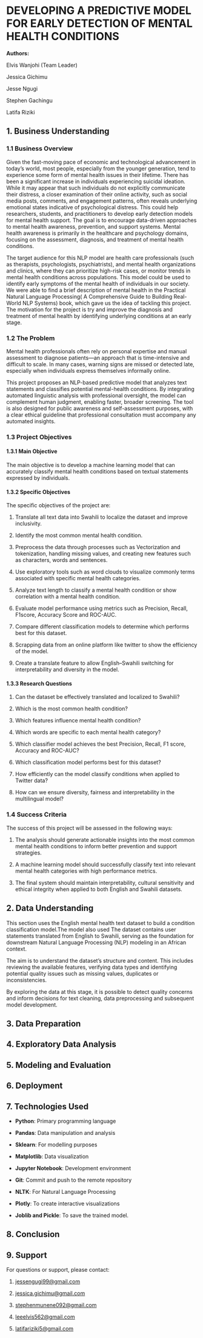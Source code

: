 # **DEVELOPING A PREDICTIVE MODEL FOR EARLY DETECTION OF MENTAL HEALTH CONDITIONS** 

**Authors:**

Elvis Wanjohi (Team Leader)

Jessica Gichimu

Jesse Ngugi

Stephen Gachingu

Latifa Riziki

## 1. Business Understanding

### 1.1 Business Overview
Given the fast-moving pace of economic and technological advancement in today’s world, most people, especially from the younger generation, tend to experience some form of mental health issues in their lifetime. There has been a significant increase in individuals experiencing suicidal ideation. While it may appear that such individuals do not explicitly communicate their distress, a closer examination of their online activity, such as social media posts, comments, and engagement patterns, often reveals underlying emotional states indicative of psychological distress. This could help researchers, students, and practitioners to develop early detection models for mental health support. The goal is to encourage data-driven approaches to mental health awareness, prevention, and support systems. Mental health awareness is primarily in the healthcare and psychology domains, focusing on the assessment, diagnosis, and treatment of mental health conditions. 

The target audience for this NLP model are health care professionals (such as therapists, psychologists, psychiatrists), and mental health organizations and clinics, where they can prioritize high-risk cases, or monitor trends in mental health conditions across populations. This model could be used to identify early symptoms of the mental health of individuals in our society. We were able to find a brief description of mental health in the Practical Natural Language Processing( A Comprehensive Guide to Building Real-World NLP Systems) book, which gave us the idea of tackling this project. The motivation for the project is try and improve the diagnosis  and treatment of mental health by identifying underlying conditions at an early stage.
### 1.2 The Problem
Mental health professionals often rely on personal expertise and manual assessment to diagnose patients—an approach that is time-intensive and difficult to scale. In many cases, warning signs are missed or detected late, especially when individuals express themselves informally online.

This project proposes an NLP-based predictive model that analyzes text statements and classifies potential mental-health conditions. By integrating automated linguistic analysis with professional oversight, the model can complement human judgment, enabling faster, broader screening. The tool is also designed for public awareness and self-assessment purposes, with a clear ethical guideline that professional consultation must accompany any automated insights.

### 1.3 Project Objectives
#### 1.3.1 Main Objective
The main objective is to develop a machine learning model that can accurately classify mental health conditions based on textual statements expressed by individuals.

#### 1.3.2 Specific Objectives
The specific objectives of the project are:
 
1. Translate all text data into Swahili to localize the dataset and improve inclusivity.

2. Identify the most common mental health condition.

3. Preprocess the data through processes such as Vectorization and tokenization, handling missing values, and creating new features such as characters, words and sentences.

4. Use exploratory tools such as word clouds to visualize commonly terms associated with specific mental health categories.

5. Analyze text length to classify a mental health condition or show correlation  with a mental health condition. 

6. Evaluate model performance using metrics such as Precision, Recall, F1score, Accuracy Score and ROC-AUC.

7. Compare different classification models to determine which performs best for this dataset.

8. Scrapping data from an online platform like twitter to show the efficiency of the model.

9. Create a translate feature to allow English–Swahili switching for interpretability and diversity in the model.


#### 1.3.3 Research Questions
1. Can the dataset be effectively translated and localized to Swahili?

2. Which is the most common health condition?

3. Which features influence mental health condition?

4. Which words are specific to each mental health category?

5. Which classifier model achieves the best Precision, Recall, F1 score, Accuracy and ROC-AUC?

6. Which classification model performs best for this dataset?

7. How efficiently can the model classify conditions when applied to Twitter data?

8. How can we ensure diversity, fairness and interpretability in the multilingual model?


### 1.4 Success Criteria
The success of this project will be assessed in the following ways:

1. The analysis should generate actionable insights into the most common mental health conditions to inform better prevention and support strategies.

2. A machine learning model should successfully classify text into relevant mental health categories with high performance metrics.

3. The final system should maintain interpretability, cultural sensitivity and ethical integrity when applied to both English and Swahili datasets.

## 2. Data Understanding
This section uses the English  mental health text dataset to build a condition classification model.The model also used The dataset contains user statements translated from English to Swahili, serving as the foundation for downstream Natural Language Processing (NLP) modeling in an African context.

The aim is to understand the dataset’s structure and content. This includes reviewing the available features, verifying data types and identifying potential quality issues such as missing values, duplicates or inconsistencies.

By exploring the data at this stage, it is possible to detect quality concerns and inform decisions for text cleaning, data preprocessing and subsequent model development.

## 3. Data Preparation

## 4. Exploratory Data Analysis

## 5. Modeling and Evaluation


## 6. Deployment


## 7. Technologies Used

- **Python**: Primary programming language

- **Pandas**: Data manipulation and analysis

- **Sklearn**: For modelling purposes

- **Matplotlib**: Data visualization

- **Jupyter Notebook**: Development environment

- **Git**: Commit and push to the remote repository

- **NLTK**: For Natural Language Processing

- **Plotly**: To create interactive visualizations

- **Joblib and Pickle**: To save the trained model.

## 8. Conclusion

## 9. Support
For questions or support, please contact:

1. jessengugi99@gmail.com

2. jessica.gichimu@gmail.com

3. stephenmunene092@gmail.com

4. leeelvis562@gmail.com

5. latifariziki5@gmail.com

